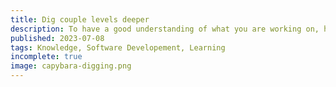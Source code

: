 ```yaml
---
title: Dig couple levels deeper
description: To have a good understanding of what you are working on, have a good grasp of the foundamental knowledge two layers lower.
published: 2023-07-08
tags: Knowledge, Software Developement, Learning
incomplete: true
image: capybara-digging.png
---
```

